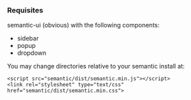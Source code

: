 ### Requisites

semantic-ui (obvious) with the following components:
* sidebar
* popup
* dropdown

You may change directories relative to your semantic install at:
```
<script src="semantic/dist/semantic.min.js"></script>
<link rel="stylesheet" type="text/css" href="semantic/dist/semantic.min.css">
```
